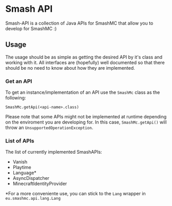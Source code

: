 # Smash API
Smash-API is a collection of Java APIs for SmashMC that allow you to develop for SmashMC :)

## Usage
The usage should be as simple as getting the desired API by it's class and working with it.
All interfaces are (hopefully) well documented so that there should be no need to know about how they are implemented.

### Get an API
To get an instance/implementation of an API use the `SmashMc` class as the following:
```
SmashMc.getApi(<api-name>.class)
```
Please note that some APIs might not be implemented at runtime depending on the enviroment you are developing for. 
In this case, `SmashMc.getApi()` will throw an `UnsupportedOperationException`.

### List of APIs
The list of currently implemented SmashAPIs:
* Vanish
* Playtime
* Language*
* AsyncDispatcher
* MinecraftIdentityProvider

*For a more conveniente use, you can stick to the `Lang` wrapper in `eu.smashmc.api.lang.Lang`